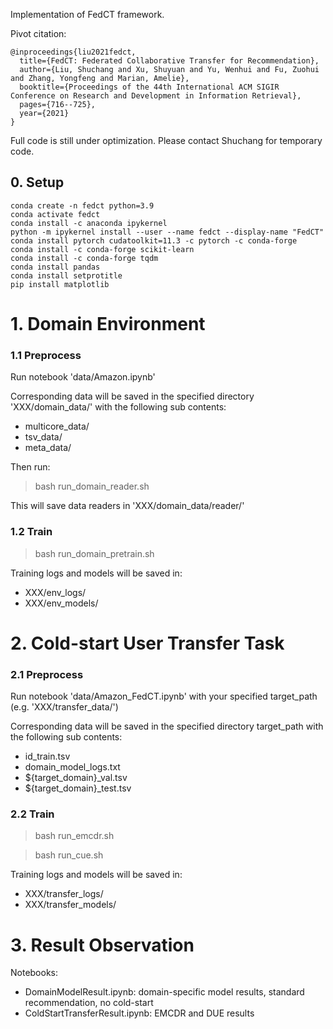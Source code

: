 Implementation of FedCT framework.

Pivot citation:

```
@inproceedings{liu2021fedct,
  title={FedCT: Federated Collaborative Transfer for Recommendation},
  author={Liu, Shuchang and Xu, Shuyuan and Yu, Wenhui and Fu, Zuohui and Zhang, Yongfeng and Marian, Amelie},
  booktitle={Proceedings of the 44th International ACM SIGIR Conference on Research and Development in Information Retrieval},
  pages={716--725},
  year={2021}
}
```

Full code is still under optimization. Please contact Shuchang for temporary code.

## 0. Setup

```
conda create -n fedct python=3.9
conda activate fedct
conda install -c anaconda ipykernel
python -m ipykernel install --user --name fedct --display-name "FedCT"
conda install pytorch cudatoolkit=11.3 -c pytorch -c conda-forge 
conda install -c conda-forge scikit-learn
conda install -c conda-forge tqdm 
conda install pandas
conda install setprotitle
pip install matplotlib
```

# 1. Domain Environment

### 1.1 Preprocess

Run notebook 'data/Amazon.ipynb'

Corresponding data will be saved in the specified directory 'XXX/domain_data/' with the following sub contents:
* multicore_data/
* tsv_data/
* meta_data/

Then run:
> bash run_domain_reader.sh

This will save data readers in 'XXX/domain_data/reader/'

### 1.2 Train

> bash run_domain_pretrain.sh

Training logs and models will be saved in:
* XXX/env_logs/
* XXX/env_models/

# 2. Cold-start User Transfer Task

### 2.1 Preprocess

Run notebook 'data/Amazon_FedCT.ipynb' with your specified target_path (e.g. 'XXX/transfer_data/')

Corresponding data will be saved in the specified directory target_path with the following sub contents:
* id_train.tsv
* domain_model_logs.txt
* \$\{target_domain\}_val.tsv
* \$\{target_domain\}_test.tsv


### 2.2 Train

> bash run_emcdr.sh

> bash run_cue.sh

Training logs and models will be saved in:
* XXX/transfer_logs/
* XXX/transfer_models/

# 3. Result Observation

Notebooks:
* DomainModelResult.ipynb: domain-specific model results, standard recommendation, no cold-start
* ColdStartTransferResult.ipynb: EMCDR and DUE results
